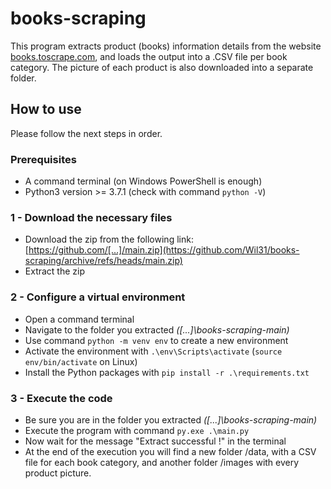 # books-scraping
This program extracts product (books) information details from the website [books.toscrape.com](https://books.toscrape.com/),
and loads the output into a .CSV file per book category.
The picture of each product is also downloaded into a separate folder.

## How to use
Please follow the next steps in order.

### Prerequisites
* A command terminal (on Windows PowerShell is enough)
* Python3 version >= 3.7.1 (check with command `python -V`)

### 1 - Download the necessary files
* Download the zip from the following link: 
[https://github.com/[...]/main.zip](https://github.com/Wil31/books-scraping/archive/refs/heads/main.zip)
* Extract the zip

### 2 - Configure a virtual environment
* Open a command terminal
* Navigate to the folder you extracted _([...]\books-scraping-main)_
* Use command `python -m venv env` to create a new environment
* Activate the environment with `.\env\Scripts\activate` (`source env/bin/activate` on Linux)
* Install the Python packages with `pip install -r .\requirements.txt`

### 3 - Execute the code
* Be sure you are in the folder you extracted _([...]\books-scraping-main)_
* Execute the program with command `py.exe .\main.py`
* Now wait for the message "Extract successful !" in the terminal
* At the end of the execution you will find a new folder /data, with a CSV file for each book category, and another 
folder /images with every product picture.